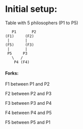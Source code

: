 # Initial setup:

Table with 5 philosophers (P1 to P5)

       P1       P2
    (F1)     (F2)
     |       |
    (F5)     (F3)
     |       |
     P5     P3
       \   /
        P4 (F4)

#### Forks:
F1 between P1 and P2

F2 between P2 and P3

F3 between P3 and P4

F4 between P4 and P5

F5 between P5 and P1
